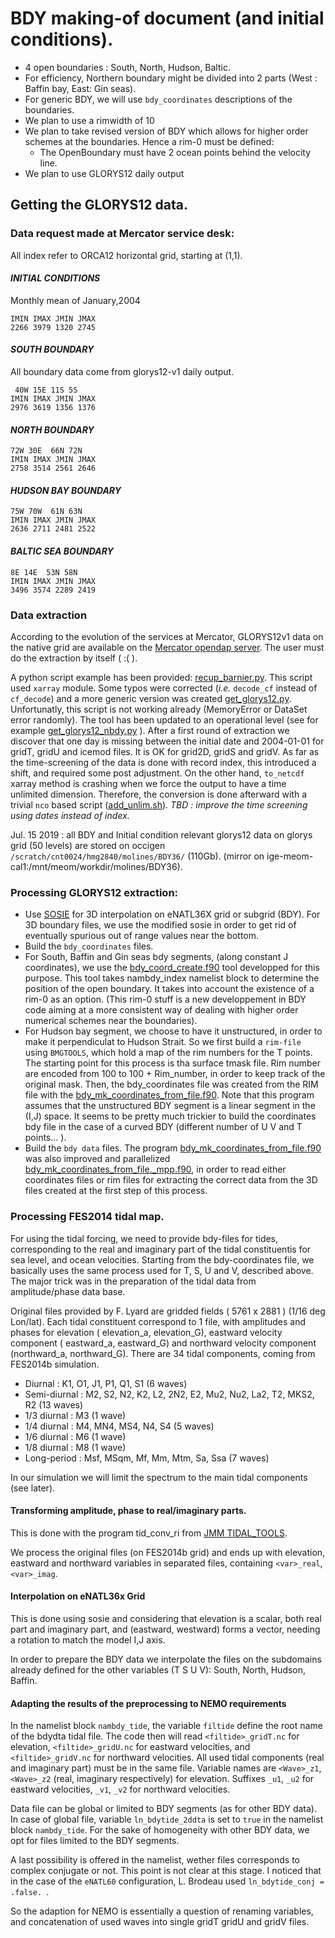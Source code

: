 # BDY making-of document (and initial conditions).

  * 4 open boundaries : South, North, Hudson, Baltic.
  * For efficiency, Northern boundary might be divided into 2 parts (West : Baffin bay, East: Gin seas).
  * For generic BDY, we will use `bdy_coordinates` descriptions of the boundaries.
  * We plan to use a rimwidth of 10
  * We plan to take revised version of BDY which allows for higher order schemes at the boundaries. Hence a rim-0 must be defined:
    * The OpenBoundary must have 2 ocean points behind the velocity line.
  * We plan to use GLORYS12 daily output

## Getting the GLORYS12 data.
### Data request made at Mercator service desk:
  All index refer to ORCA12 horizontal grid, starting at (1,1).

#### ***_INITIAL CONDITIONS_***
   Monthly mean of January,2004

   ```
   IMIN IMAX JMIN JMAX
   2266 3979 1320 2745
   ```

#### ***_SOUTH BOUNDARY_***
  All boundary data come from glorys12-v1 daily output.

   ```
    40W 15E 11S 5S
   IMIN IMAX JMIN JMAX
   2976 3619 1356 1376
   ```

#### ***_NORTH BOUNDARY_***

   ```
   72W 30E  66N 72N
   IMIN IMAX JMIN JMAX
   2758 3514 2561 2646
   ```

#### ***_HUDSON BAY BOUNDARY_***

   ```
   75W 70W  61N 63N
   IMIN IMAX JMIN JMAX
   2636 2711 2481 2522
   ```

#### ***_BALTIC SEA BOUNDARY_***

   ```
   8E 14E  53N 58N
   IMIN IMAX JMIN JMAX
   3496 3574 2289 2419
   ```

### Data extraction
  According to the evolution of the services at Mercator, GLORYS12v1 data on the native grid are available on the 
[Mercator opendap server](http://tds.mercator-ocean.fr/thredds/catalog.html). The user must do the extraction by itself ( :( ).
 
  A python script example has been provided: [recup_barnier.py](../TOOLS/recup_barnier.py). This script used `xarray` module. Some typos were corrected (*i.e.* `decode_cf` instead of `cf_decode`) and a more generic version was created [get_glorys12.py](../TOOLS/get_glorys12.py). Unfortunatly, this script is not working already (MemoryError or DataSet error randomly).
 The tool has been updated to an operational level (see for example [get_glorys12_nbdy.py](../TOOLS/get_glorys12_nbdy.py) ).  After a first round of extraction we discover that one day is missing between the initial date and 2004-01-01 for gridT, gridU and icemod files. It is OK for grid2D, gridS and gridV. As far as the time-screening of the data is done with record index, this introduced a shift, and required some post adjustment.  On the other hand, `to_netcdf` xarray method is crashing when we force the output to have a time unlimited dimension. Therefore, the 
conversion is done afterward with a trivial `nco` based script ([add_unlim.sh](../TOOLS/add_unlim.sh)). _TBD : improve the time screening using dates instead of index._  

  Jul. 15 2019 : all BDY and Initial condition relevant glorys12 data on glorys grid (50 levels) are stored on occigen `/scratch/cnt0024/hmg2840/molines/BDY36/` (110Gb). (mirror on ige-meom-cal1:/mnt/meom/workdir/molines/BDY36).

### Processing GLORYS12 extraction:
 * Use [SOSIE](https://github.com/brodeau/sosie) for 3D interpolation on eNATL36X grid or subgrid (BDY). 
  For 3D boundary files,  we use the modified sosie in order to get rid of eventually spurious out of range values near the bottom.
 * Build the `bdy_coordinates` files.
  *  For South, Baffin and Gin seas bdy segments, (along constant J coordinates), we use the [bdy_coord_create.f90](../DCM_ENERGETICS/DCMTOOLS/DRAKKAR/NEMO4/tools/BDY_TOOLS/src/bdy_coord_create.f90) tool developped for this purpose. This tool takes nambdy_index namelist block to determine the position of the open boundary.  It takes into account the existence of a rim-0 as an option. (This rim-0 stuff is a new developpement in BDY code aiming at a more consistent way of dealing with higher order numerical schemes near the boundaries). 
  * For Hudson bay segment, we choose to have it unstructured, in order to make it perpendiculat to Hudson Strait. So we first build a `rim-file` using `BMGTOOLS`, which hold a map of the rim numbers for the T points. The starting point for this process is tha surface tmask file. Rim number are encoded from 100 to 100 + Rim_number, in order to keep track of the original mask.  Then, the bdy_coordinates file was created from the RIM file with the [bdy_mk_coordinates_from_file.f90](../DCM_ENERGETICS/DCMTOOLS/DRAKKAR/NEMO4/tools/BDY_TOOLS/src/bdy_mk_coordinates_from_file.f90).  Note that this program assumes that the unstructured BDY segment is a linear segment in the (I,J) space. It seems to be pretty much trickier to build the coordinates bdy file in the case of a curved BDY (different number of U V and T points... ).
 * Build the `bdy data` files.
  The program [bdy_mk_coordinates_from_file.f90](../DCM_ENERGETICS/DCMTOOLS/DRAKKAR/NEMO4/tools/BDY_TOOLS/src/bdy_mk_coordinates_from_file.f90) was also improved and parallelized [bdy_mk_coordinates_from_file._mpp.f90](../DCM_ENERGETICS/DCMTOOLS/DRAKKAR/NEMO4/tools/BDY_TOOLS/src/bdy_mk_coordinates_from_file_mpp.f90), in order to read either coordinates files or rim files for extracting the correct data from the 3D files created at the first step of this process. 

### Processing FES2014 tidal map.
  For using the tidal forcing, we need to provide bdy-files for tides, corresponding to the real and imaginary part of the tidal constituentis for sea level, and ocean velocities.  Starting from the bdy-coordinates file, we basically uses the same process used for T, S, U and V, described above.  The major trick was in the preparation of the tidal data from amplitude/phase data base. 

  Original files provided by F. Lyard are gridded fields ( 5761 x 2881 ) (1/16 deg Lon/lat). Each tidal constituent correspond to 1 file, with amplitudes and phases for elevation ( elevation_a, elevation_G), eastward velocity component ( eastward_a, eastward_G) and northward velocity component (northward_a, northward_G). There are 34 tidal components, coming from  FES2014b simulation.

  * Diurnal : K1, O1, J1, P1, Q1, S1 (6 waves)
  * Semi-diurnal : M2, S2, N2, K2, L2, 2N2, E2, Mu2, Nu2, La2, T2, MKS2, R2 (13 waves)
  * 1/3 diurnal : M3 (1 wave)
  * 1/4 diurnal : M4,  MN4, MS4, N4, S4 (5 waves)
  * 1/6 diurnal : M6 (1 wave)
  * 1/8 diurnal : M8 (1 wave)
  * Long-period : Msf, MSqm, Mf, Mm, Mtm, Sa, Ssa (7 waves)

 In our simulation we will limit the spectrum to the main tidal components (see later).

#### Transforming amplitude, phase to real/imaginary parts.
  This is done with the program tid_conv_ri from [JMM TIDAL_TOOLS](https://github.com/molines/TIDAL_TOOLS.git). 

  We process the original files (on FES2014b grid) and ends up with elevation, eastward and northward variables in separated files, containing `<var>_real`, `<var>_imag`.

#### Interpolation on eNATL36x Grid
  This is done using sosie and considering that elevation is a scalar, both real part and imaginary part, and (eastward, westward) forms a vector, needing a rotation to match the model I,J axis.

 In order to prepare the BDY data we interpolate the files on the subdomains already defined for the other variables (T S U V): South, North, Hudson, Baffin.

#### Adapting the results of the preprocessing to NEMO requirements
   In the namelist block `nambdy_tide`, the variable `filtide` define the root name of the bdydta tidal file.  The code  then will read `<filtide>_gridT.nc` for elevation, `<filtide>_gridU.nc` for eastward  velocities, and  `<filtide>_gridV.nc` for northward velocities. All used tidal components (real and imaginary part) must be in the same file. Variable names are `<Wave>_z1`, `<Wave>_z2` (real, imaginary respectively) for elevation.  Suffixes `_u1`, `_u2` for eastward velocities, `_v1`, `_v2` for northward velocities.

  Data file can be global or limited to BDY segments (as for other BDY data). In case of global file, variable `ln_bdytide_2ddta` is set to `true` in the namelist block `nambdy_tide`.  For the sake of homogeneity with other BDY data, we opt for files limited to the BDY segments.

 A last possibility is offered  in the namelist, wether files corresponds to complex conjugate or not. This point is not clear at this stage. I noticed that in the case of the `eNATL60` configuration, L. Brodeau used `ln_bdytide_conj = .false. `.

 So the adaption for NEMO is essentially a question of renaming variables, and concatenation of used waves into single gridT gridU and gridV files.
